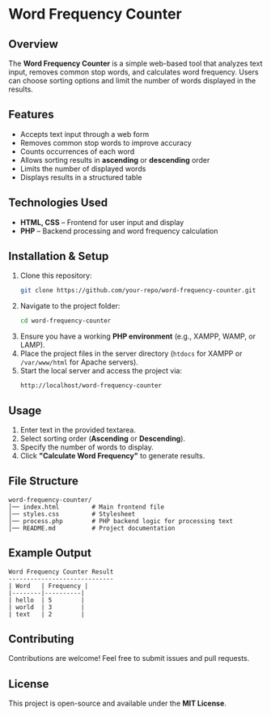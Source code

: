 # Word Frequency Counter

## Overview
The **Word Frequency Counter** is a simple web-based tool that analyzes text input, removes common stop words, and calculates word frequency. Users can choose sorting options and limit the number of words displayed in the results.

## Features
- Accepts text input through a web form
- Removes common stop words to improve accuracy
- Counts occurrences of each word
- Allows sorting results in **ascending** or **descending** order
- Limits the number of displayed words
- Displays results in a structured table

## Technologies Used
- **HTML, CSS** – Frontend for user input and display
- **PHP** – Backend processing and word frequency calculation

## Installation & Setup
1. Clone this repository:
   ```sh
   git clone https://github.com/your-repo/word-frequency-counter.git
   ```
2. Navigate to the project folder:
   ```sh
   cd word-frequency-counter
   ```
3. Ensure you have a working **PHP environment** (e.g., XAMPP, WAMP, or LAMP).
4. Place the project files in the server directory (`htdocs` for XAMPP or `/var/www/html` for Apache servers).
5. Start the local server and access the project via:
   ```
   http://localhost/word-frequency-counter
   ```

## Usage
1. Enter text in the provided textarea.
2. Select sorting order (**Ascending** or **Descending**).
3. Specify the number of words to display.
4. Click **"Calculate Word Frequency"** to generate results.

## File Structure
```
word-frequency-counter/
│── index.html         # Main frontend file
│── styles.css         # Stylesheet
│── process.php        # PHP backend logic for processing text
│── README.md          # Project documentation
```

## Example Output
```
Word Frequency Counter Result
-----------------------------
| Word   | Frequency |
|--------|----------|
| hello  | 5        |
| world  | 3        |
| text   | 2        |
```

## Contributing
Contributions are welcome! Feel free to submit issues and pull requests.

## License
This project is open-source and available under the **MIT License**.

